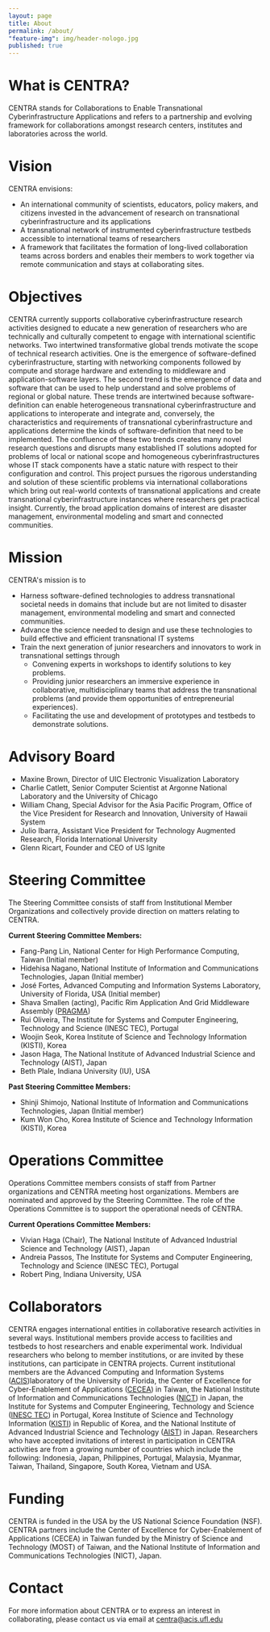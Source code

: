 ```yaml
---
layout: page
title: About
permalink: /about/
"feature-img": img/header-nologo.jpg
published: true
---
```


<div id="welcome"></div>

# What is CENTRA?

CENTRA stands for Collaborations to Enable Transnational Cyberinfrastructure Applications and refers to a partnership and evolving framework for collaborations amongst research centers, institutes and laboratories across the world.

# Vision

CENTRA envisions:

* An international community of scientists, educators, policy makers, and citizens invested in the advancement of research on transnational cyberinfrastructure and its applications
* A transnational network of instrumented cyberinfrastructure testbeds accessible to international teams of researchers
* A framework that facilitates the formation of long-lived collaboration teams across borders and enables their members to work together via remote communication and stays at collaborating sites.

# Objectives

CENTRA currently supports collaborative cyberinfrastructure research activities 
designed to educate a new generation of researchers who are technically and 
culturally competent to engage with international scientific networks. Two 
intertwined transformative global trends motivate the scope of technical 
research activities. One is the emergence of software-defined 
cyberinfrastructure, starting with networking components followed by compute and 
storage hardware and extending to middleware and application-software layers. 
The second trend is the emergence of data and software that can be used to help 
understand and solve problems of regional or global nature. These trends are 
intertwined because software-definition can enable heterogeneous transnational 
cyberinfrastructure and applications to interoperate and integrate and, 
conversely, the characteristics and requirements of transnational 
cyberinfrastructure and applications determine the kinds of software-definition 
that need to be implemented. The confluence of these two trends creates many 
novel research questions and disrupts many established IT solutions adopted for 
problems of local or national scope and homogeneous cyberinfrastructures whose 
IT stack components have a static nature with respect to their configuration and 
control. This project pursues the rigorous understanding and solution of these 
scientific problems via international collaborations which bring out real-world 
contexts of transnational applications and create transnational 
cyberinfrastructure instances where researchers get practical insight. Currently, the broad application domains of interest are disaster management, environmental modeling and smart and connected communities.

# Mission

CENTRA's mission is to

* Harness software-defined technologies to address transnational societal needs in domains that include but are not limited to disaster management, environmental modeling and smart and connected communities.
* Advance the science needed to design and use these technologies to build effective and efficient transnational IT systems
* Train the next generation of junior researchers and innovators to work in transnational settings through
	* Convening experts in workshops to identify solutions to key problems.
	* Providing junior researchers an immersive experience in collaborative, multidisciplinary teams that address the transnational problems (and provide them opportunities of entrepreneurial experiences).
	* Facilitating the use and development of prototypes and testbeds to demonstrate solutions.

# Advisory Board

* Maxine Brown, Director of UIC Electronic Visualization Laboratory
* Charlie Catlett, Senior Computer Scientist at Argonne National Laboratory and the University of Chicago
* William Chang, Special Advisor for the Asia Pacific Program, Office of the Vice President for Research and Innovation, University of Hawaii System
* Julio Ibarra, Assistant Vice President for Technology Augmented Research, Florida International University
* Glenn Ricart, Founder and CEO of US Ignite

<div id="collaborators"></div>

# Steering Committee
The Steering Committee consists of staff from Institutional Member Organizations and collectively provide direction on matters relating to CENTRA.

**Current Steering Committee Members:**
*  Fang-Pang Lin, National Center for High Performance Computing, Taiwan (Initial member)
*  Hidehisa Nagano, National Institute of Information and Communications Technologies, Japan (Initial member)
*  José Fortes, Advanced Computing and Information Systems Laboratory, University of Florida, USA (Initial member)
*  Shava Smallen (acting), Pacific Rim Application And Grid Middleware Assembly (<a href="[http://cecea.nchc.org.tw](http://www.pragma-grid.net/index.php)/">PRAGMA</a>)
*  Rui Oliveira, The Institute for Systems and Computer Engineering, Technology and Science (INESC TEC), Portugal
*  Woojin Seok, Korea Institute of Science and Technology Information (KISTI), Korea
*  Jason Haga, The National Institute of Advanced Industrial Science and Technology (AIST), Japan
*  Beth Plale, Indiana University (IU), USA

**Past Steering Committee Members:**
*  Shinji Shimojo, National Institute of Information and Communications Technologies, Japan (Initial member)         
*  Kum Won Cho, Korea Institute of Science and Technology Information (KISTI), Korea

<div id="researchers"> </div>

# Operations Committee
Operations Committee members consists of staff from Partner organizations and CENTRA meeting host organizations. Members are nominated and approved by the Steering Committee. The role of the Operations Committee is to support the operational needs of CENTRA.

**Current Operations Committee Members:**
*  Vivian Haga (Chair), The National Institute of Advanced Industrial Science and Technology (AIST), Japan
*  Andreia Passos, The Institute for Systems and Computer Engineering, Technology and Science (INESC TEC), Portugal
*  Robert Ping, Indiana University, USA

<div id="researchers"> </div>

# Collaborators

CENTRA engages international entities in collaborative research activities in several ways. Institutional members provide access to facilities and testbeds to host researchers and enable experimental work. Individual researchers who belong to member institutions, or are invited by these institutions, can participate in CENTRA projects. Current institutional members are the Advanced Computing and Information Systems (<a href="https://www.acis.ufl.edu/" target="_blank">ACIS</a>)laboratory of the University of Florida, the Center of Excellence for Cyber-Enablement of Applications (<a href="http://cecea.nchc.org.tw/">CECEA</a>) in Taiwan, the National Institute of Information and Communications Technologies (<a href="https://www.nict.go.jp/en/" target="_blank">NICT</a>) in Japan, the Institute for Systems and Computer Engineering, Technology and Science (<a href="https://www.inesctec.pt/en" target="_blank">INESC TEC</a>) in Portugal, Korea Institute of Science and Technology Information (<a href="https://www.kisti.re.kr/eng/" target="_blank">KISTI</a>) in Republic of Korea, and the National Institute of Advanced Industrial Science and Technology (<a href="https://www.aist.go.jp/index_en.html" target="_blank">AIST</a>) in Japan. Researchers who have accepted invitations of interest in participation in CENTRA activities are from a growing number of countries which include the following: Indonesia, Japan, Philippines, Portugal, Malaysia, Myanmar, Taiwan, Thailand, Singapore, South Korea, Vietnam and USA.

# Funding

CENTRA is funded in the USA by the US National Science Foundation (NSF). CENTRA 
partners include the Center of Excellence for Cyber-Enablement of Applications 
(CECEA) in Taiwan funded by the Ministry of Science and Technology (MOST) of 
Taiwan, and the National Institute of Information and Communications Technologies (NICT), Japan.

# Contact

For more information about CENTRA or to express an interest in collaborating, please
contact us via email at <centra@acis.ufl.edu>

